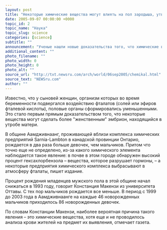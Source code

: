 ```yaml
---
layout: post
title: "Некоторые химические вещества могут влиять на пол зародыша, утверждают ученые"
date: 2005-09-07 00:00:00 +0000
topic_id: 2
topic_name: "Наука"
topic_slug: science
categories: [science]
subtitle: ""
announcement: "Ученые нашли новые доказательства того, что химические вещества, разрушающие некоторые гормоны, могут повлиять на половые признаки человеческого зародыша, пишет New Scientist  (перевод на сайте Inopressa.ru)."
additional_content: ""
photo_filename: ""
photo_width: 0
photo_height: 0
photo_alt: ""
source_url: "http://txt.newsru.com/arch/world/06sep2005/chemikal.html"
source_text: "NEWSru.com"
author: ""
---
```

Известно, что у сыновей женщин, организм которых во время беременности подвергался воздействию фталатов (солей или эфиров фталевой кислоты), половые органы сформировались уменьшенными. Это стало первым прямым доказательством того, что некоторые вещества могут сделать более "женственным" эмбрион, находящийся в утробе матери.

В общине Аамдживнаанг, проживающей вблизи комплекса химических предприятий Sarnia-Lambton в канадской провинции Онтарио, рождается в два раза больше девочек, чем мальчиков. Притом что точно еще не определено, из-за какого химического элемента наблюдается такое явление: в почве в этом городе обнаружен высокий процент гексахлорбензола – вещества, которое разрушает гормоны, – а некоторые предприятия химического комплекса выбрасывают в атмосферу фталаты, пишет издание.

Процент рождения младенцев мужского пола в этой общине начал снижаться в 1993 году, говорит Констанция Макензи из университета Оттавы. С тех пор мальчиков рождается все меньше. В период с 1999 до 2003 года в Аамдживнаанге на каждые 46 новорожденных мальчиков приходилось 86 новорожденных девочек.

По словам Констанции Макензи, наиболее вероятная причина такого явления – это химические вещества, хотя еще и не проводилось анализа крови жителей на предмет их выявления, отмечает газета.
